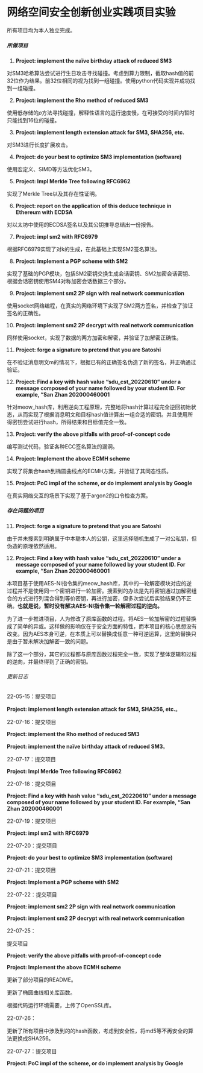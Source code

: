 # 网络空间安全创新创业实践项目实验

所有项目均为本人独立完成。

##### 所做项目

1. **Project: implement the naïve birthday attack of reduced SM3**

对SM3哈希算法尝试进行生日攻击寻找碰撞。考虑到算力限制，截取hash值的前32位作为结果。前32位相同的视为找到一组碰撞。使用python代码实现并成功找到一组碰撞。

2. **Project: implement the Rho method of reduced SM3**

使用低存储的$\rho$方法寻找碰撞，解释性语言的运行速度慢，在可接受的时间内暂时只能找到16位的碰撞。

3. **Project: implement length extension attack for SM3, SHA256, etc.**

对SM3进行长度扩展攻击。

4. **Project: do your best to optimize SM3 implementation (software)**

使用宏定义、SIMD等方法优化SM3。

5. **Project: Impl Merkle Tree following RFC6962**

实现了Merkle Tree以及其存在性证明。

6. **Project: report on the application of this deduce technique in Ethereum with ECDSA**

对以太坊中使用的ECDSA签名以及其公钥推导总结出一份报告。

7. **Project: impl sm2 with RFC6979**

根据RFC6979实现了对k的生成，在此基础上实现SM2签名算法。

8. **Project: Implement a PGP scheme with SM2**

实现了基础的PGP模块，包括SM2密钥交换生成会话密钥、SM2加密会话密钥、根据会话密钥使用SM4对称加密会话数据三个部分。

9. **Project: implement sm2 2P sign with real network communication**

使用socket网络编程，在真实的网络环境下实现了SM2两方签名，并检查了验证签名的正确性。

10. **Project: implement sm2 2P decrypt with real network communication**

同样使用socket，实现了数据的两方加密和解密，并验证了加解密正确性。

11. **Project: forge a signature to pretend that you are Satoshi**

在不验证消息明文m的情况下，根据已有的正确签名伪造了新的签名，并正确通过验证。

12. **Project: Find a key with hash value “sdu_cst_20220610” under a message composed of your name followed by your student ID. For example, “San Zhan 202000460001**

针对meow_hash库，利用逆向工程原理，完整地将hash计算过程完全逆回初始状态，从而实现了根据消息明文和目标hash值计算出一组合适的密钥。并且使用所得密钥尝试进行hash，所得结果和目标值完全一致。

13. **Project: verify the above pitfalls with proof-of-concept code**

编写测试代码，验证各种ECC签名算法的漏洞。

14. **Project: Implement the above ECMH scheme**

实现了将集合hash到椭圆曲线点的ECMH方案，并验证了其同态性质。

15. **Project: PoC impl of the scheme, or do implement analysis by Google**

在真实网络交互的场景下实现了基于argon2的口令检查方案。

##### 存在问题的项目

11. **Project: forge a signature to pretend that you are Satoshi**

由于并未搜索到明确属于中本聪本人的公钥，这里选择随机生成了一对公私钥，但伪造的原理依然适用。

12. **Project: Find a key with hash value “sdu_cst_20220610” under a message composed of your name followed by your student ID. For example, “San Zhan 202000460001**

本项目基于使用AES-NI指令集的meow_hash库，其中的一轮解密模块对应的逆过程并不是使用同一个密钥进行一轮加密。搜索到的办法是先将密钥通过加解密组合的方式进行列混合得到等价密钥，再进行加密，但多次尝试后实验结果仍不正确。**也就是说，暂时没有解决AES-NI指令集一轮解密过程的逆向。**

为了进一步推进项目，人为修改了原库函数的过程。将AES一轮加解密的过程替换成了简单的异或。这样做的影响仅在于安全方面的特性，而本项目的核心思想没有改变。因为AES本身可逆，在本质上可以替换成任意一种可逆运算，这里的替换只是由于暂未解决加解密一致的问题。

除了这一个部分，其它的过程都与原库函数过程完全一致，实现了整体逻辑和过程的逆向，并最终得到了正确的密钥。

###### 更新日志

22-05-15：提交项目

**Project: implement length extension attack for SM3, SHA256, etc.**。

22-07-16：提交项目

**Project: implement the Rho method of reduced SM3**

**Project: implement the naïve birthday attack of reduced SM3**。

22-07-17：提交项目

**Project: Impl Merkle Tree following RFC6962**

22-07-18：提交项目

**Project: Find a key with hash value “sdu_cst_20220610” under a message composed of your name followed by your student ID. For example, “San Zhan 202000460001**

22-07-19：提交项目

**Project: impl sm2 with RFC6979**

22-07-20：提交项目

**Project: do your best to optimize SM3 implementation (software)**

22-07-21：提交项目

**Project: Implement a PGP scheme with SM2**

22-07-22：提交项目

**Project: implement sm2 2P sign with real network communication**

**Project: implement sm2 2P decrypt with real network communication**

22-07-25：

提交项目

**Project: verify the above pitfalls with proof-of-concept code**

**Project: Implement the above ECMH scheme**

更新了部分项目的README。

更新了椭圆曲线相关库函数。

根据代码运行环境需要，上传了OpenSSL库。

22-07-26：

更新了所有项目中涉及到的的hash函数，考虑到安全性，将md5等不再安全的算法更换成SHA256。

22-07-27：提交项目

**Project: PoC impl of the scheme, or do implement analysis by Google**

